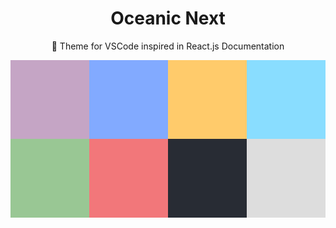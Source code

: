 <p align="center">  
  <h1 align="center">Oceanic Next</h1>
  <p align="center">🎨 Theme for VSCode inspired in React.js Documentation</p>
</p>
<p>

</p>
<p align="center">
  <img
    src="https://raw.githubusercontent.com/estebanborai/oceanic-next/master/misc/color-palette.png" 
    alt="Color Scheme"
  />
</p>
